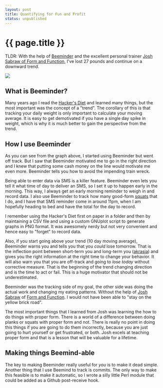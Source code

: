 ```yaml
---
layout: post
title: Quantifying for Fun and Profit
status: unpublished
---
```


# {{ page.title }}


TLDR: With the help of [Beeminder](http://beeminder.com) and the excellent personal trainer
[Josh Sabraw of Form and Function](http://pdxtraining.com), I've lost 27 pounds and continue on a downward trend.

<img src="https://www.beeminder.com/dukeleto/goals/weight/graph?style=hist">

## What is Beeminder?

Many years ago I read the [Hacker's Diet](http://www.fourmilab.ch/hackdiet/www/hackdiet.html) and learned many
things, but the most important was the concept of a "trend". The corollary of
this is that tracking your daily weight is only important to calculate your
moving average. It is easy to get demotivated if you have a single day spike in
weight, which is why it is much better to gain the perspective from the trend.

## How I use Beeminder

As you can see from the graph above, I started using Beeminder but went off
track. But I saw that Beeminder motivated me to go in the right direction
and I knew that putting some cash money on the line would motivate me even more.
Beeminder tells you how to avoid the impending train wreck.

Being able to enter data via SMS is a killer feature. Beeminder even lets you
tell it what time of day to deliver an SMS, so I set it up to happen early in
the morning. This way, I always get an early morning reminder to weigh in and
record data. I also use Beeminder to track how many good-form [squats](https://www.beeminder.com/dukeleto/goals/squats) that I do,
and I have that SMS reminder come in around 11pm, when I am hopefully heading
to bed and have the total for the day to record.

I remember using the Hacker's Diet first on paper in a folder and
then by maintaining a CSV file and using a custom GNUplot script to generate
graphs in PNG format. It was awesomely nerdy but not very convenient and hence
easy to "forget" to record data.

Also, if you start going above your trend (10 day moving average), Beeminder
warns you and tells you that you *could* lose tomorrow. That is the inflection
point between short-term you and long-term you ([akrasia](http://blog.beeminder.com/akrasia/)) and gives you the right
information at the right time to change your behavior. It will also warn you
that you are off-track and going to *lose today* without corrective measure. That
is the beginning of the trend changing direction and is the time to act or fail.
This is a huge motivator that should not be underestimated.

Beeminder was the tracking side of my goal, the other side was doing the actual
work and changing my eating patterns. Without the help of [Josh Sabraw](https://twitter.com/pdxtraining) of [Form and Function](http://pdxtraining.com).
I would not have been able to "stay on the yellow brick road". 

The most important things that I learned from Josh was learning the how to do things with proper form. There is a
world of a difference between doing planks or squats with proper form and not. There is
really no point in doing this things if you are going to do them incorrectly, because
you are just going to hurt yourself or get frustrated, or both. Josh excels at teaching
proper form and that is a lesson that will be valuable for a lifetime.

## Making things Beemind-able

The key to making Beeminder really useful for *you* is to make it dead simple.
Another thing that I use Beemind to track is commits. The only way to make this
feasible is to make it automatic, so I wrote a silly little Perl module that
could be added as a Github post-receive hook.
